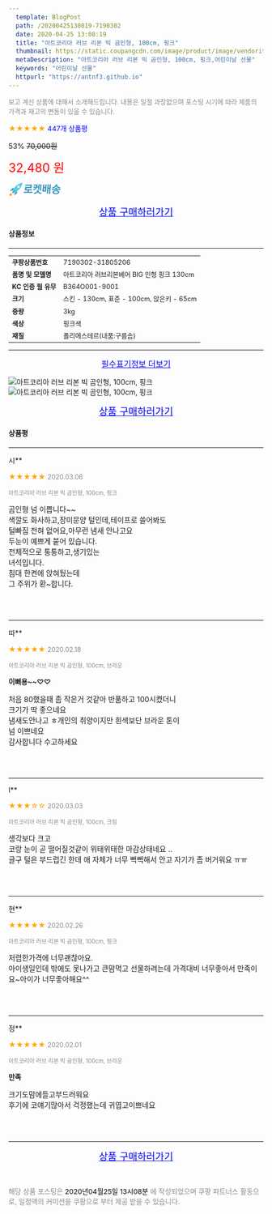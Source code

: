 ```yaml
---
  template: BlogPost
  path: /20200425130819-7190302
  date: 2020-04-25 13:08:19
  title: "아트코리아 러브 리본 빅 곰인형, 100cm, 핑크"
  thumbnail: https://static.coupangcdn.com/image/product/image/vendoritem/2017/02/09/3047069827/3502b6d4-41aa-4a10-b51f-2fcb2b93a21b.jpg
  metaDescription: "아트코리아 러브 리본 빅 곰인형, 100cm, 핑크,어린이날 선물"
  keywords: "어린이날 선물"
  httpurl: "https://antnf3.github.io"
---
```

  
<span style="color: #888;font-size:0.8rem">보고 계신 상품에 대해서 소개해드립니다.
내용은 일절 과장없으며 포스팅 시기에 따라 제품의 가격과 재고의 변동이 있을 수 있습니다.</span>
  
<span style="color: orange;">★★★★★</span> <span style="color: blue;font-size: 0.85rem;">447개 상품평</span>

<span style="font-size: 0.9rem">53%</span> <span style="font-size: 0.9rem">~~70,000원~~</span>

<span style="color: red;font-size: 1.5rem;">32,480 원</span>

![로켓배송](/assets/rocket_logo.png)

<p align="center"><a href="http://me2.do/5h7tklMu" style="font-size: 1.2rem; color: blue;">상품 구매하러가기</a></p>

#### 상품정보

---

|                  |                       |
| ---------------- | --------------------- |
| **<span style="font-size:0.8rem;">쿠팡상품번호</span>** | <span style="font-size:0.8rem;">7190302-31805206</span> |
| **<span style="font-size:0.8rem;">품명 및 모델명</span>**    | <span style="font-size:0.8rem;">아트코리아 러브리본베어 BIG 인형 핑크 130cm</span>        |
| **<span style="font-size:0.8rem;">KC 인증 필 유무</span>**    | <span style="font-size:0.8rem;">B364O001-9001</span>        |
| **<span style="font-size:0.8rem;">크기</span>**    | <span style="font-size:0.8rem;">스킨 - 130cm,  표준 - 100cm, 앉은키 - 65cm</span>        |
| **<span style="font-size:0.8rem;">중량</span>**    | <span style="font-size:0.8rem;">3kg</span>        |
| **<span style="font-size:0.8rem;">색상</span>**    | <span style="font-size:0.8rem;">핑크색</span>        |
| **<span style="font-size:0.8rem;">재질</span>**    | <span style="font-size:0.8rem;">폴리에스테르(내품:구름솜)</span>        |








---

<p align="center"><a href="http://me2.do/5h7tklMu" style="font-size: 1rem; color: blue;">필수표기정보 더보기</a></p>

![아트코리아 러브 리본 빅 곰인형, 100cm, 핑크](http://thumbnail8.coupangcdn.com/thumbnails/remote/q89/image/product/content/vendorItem/2017/09/07/31805206/e830e464-da93-426f-b769-20e70833c2d5.jpg)
![아트코리아 러브 리본 빅 곰인형, 100cm, 핑크](http://thumbnail9.coupangcdn.com/thumbnails/remote/q89/image/product/content/vendorItem/2017/09/07/31805206/c31cd07d-fc3a-4814-8fa8-5bf308e8940f.jpg)

<p align="center"><a href="http://me2.do/5h7tklMu" style="font-size: 1.2rem; color: blue;">상품 구매하러가기</a></p>

#### 상품평
  
---
  
시**
    
<span style="color: orange;">★★★★★</span> <span style="font-size:0.8rem;color: #888;">2020.03.06</span>
    
<span style="color: #888;font-size:0.7rem">아트코리아 러브 리본 빅 곰인형, 100cm, 핑크</span>
    

    
<span style="font-size: 0.9rem;">곰인형 넘 이쁩니다~~<br/>색깔도 화사하고,장미문양 털인데,테이프로 쓸어봐도<br/>털빠짐 전혀 없어요,아무런 냄새 안나고요<br/>두눈이 예쁘게 붙어 있습니다.<br/>전체적으로 통통하고,생기있는 <br/>녀석입니다.<br/>침대 한켠에 앉혀뒀는데<br/>그 주위가 환~합니다.</span>
    
<br>
<br>

---
  
따**
    
<span style="color: orange;">★★★★★</span> <span style="font-size:0.8rem;color: #888;">2020.02.18</span>
    
<span style="color: #888;font-size:0.7rem">아트코리아 러브 리본 빅 곰인형, 100cm, 브라운</span>
    
<span style="font-size:0.85rem">**이뻐용~~♡♡**</span>
    
<span style="font-size: 0.9rem;">처음  80했을때 좀 작은거 것같아 반품하고 100시켰더니<br/>크기가 딱 좋으네요<br/>냄새도안나고  ㅎ개인의 취양이지만  흰색보단 브라운 톤이 <br/>넘 이쁘네요<br/>감사합니다 수고하세요</span>
    
<br>
<br>

---
  
l**
    
<span style="color: orange;">★★★☆☆</span> <span style="font-size:0.8rem;color: #888;">2020.03.03</span>
    
<span style="color: #888;font-size:0.7rem">아트코리아 러브 리본 빅 곰인형, 100cm, 크림</span>
    

    
<span style="font-size: 0.9rem;">생각보다 크고 <br/>코랑 눈이 곧 떨어질것같이 위태위태한 마감상태네요 ..<br/>글구 털은 부드럽긴 한데 애 자체가 너무 뻑뻑해서 안고 자기가 좀 버거워요 ㅠㅠ</span>
    
<br>
<br>

---
  
현**
    
<span style="color: orange;">★★★★★</span> <span style="font-size:0.8rem;color: #888;">2020.02.26</span>
    
<span style="color: #888;font-size:0.7rem">아트코리아 러브 리본 빅 곰인형, 100cm, 핑크</span>
    

    
<span style="font-size: 0.9rem;">저렴한가격에 너무괜찮아요.<br/>아이생일인데 밖에도 못나가고 큰맘먹고 선물하려는데 가격대비 너무좋아서 만족이요~아이가 너무좋아해요^^</span>
    
<br>
<br>

---
  
정**
    
<span style="color: orange;">★★★★★</span> <span style="font-size:0.8rem;color: #888;">2020.02.01</span>
    
<span style="color: #888;font-size:0.7rem">아트코리아 러브 리본 빅 곰인형, 100cm, 브라운</span>
    
<span style="font-size:0.85rem">**만족**</span>
    
<span style="font-size: 0.9rem;">크기도맘에들고부드러워요<br/>후기에 코얘기많아서 걱정했는데 귀엽고이쁘네요</span>
    
<br>
<br>


  
---
  
<p align="center"><a href="http://me2.do/5h7tklMu" style="font-size: 1.2rem; color: blue;">상품 구매하러가기</a></p>
  
<br>
  
<span style="font-size: 0.85rem; color: #888;">해당 상품 포스팅은 <span style="color: #000;"> 2020년04월25일 13시08분 </span> 에 작성되었으며 쿠팡 파트너스 활동으로, 일정액의 커미션을 쿠팡으로 부터 제공 받을 수 있습니다.</span>